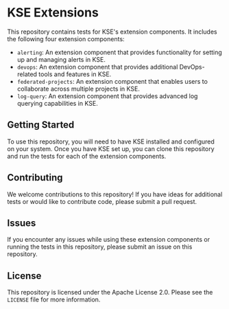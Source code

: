 # KSE Extensions

This repository contains tests for KSE's extension components. It includes the following four extension components:

- `alerting`: An extension component that provides functionality for setting up and managing alerts in KSE.
- `devops`: An extension component that provides additional DevOps-related tools and features in KSE.
- `federated-projects`: An extension component that enables users to collaborate across multiple projects in KSE.
- `log-query`: An extension component that provides advanced log querying capabilities in KSE.

## Getting Started

To use this repository, you will need to have KSE installed and configured on your system. Once you have KSE set up, you can clone this repository and run the tests for each of the extension components.

## Contributing

We welcome contributions to this repository! If you have ideas for additional tests or would like to contribute code, please submit a pull request.

## Issues

If you encounter any issues while using these extension components or running the tests in this repository, please submit an issue on this repository.

## License

This repository is licensed under the Apache License 2.0. Please see the `LICENSE` file for more information.
